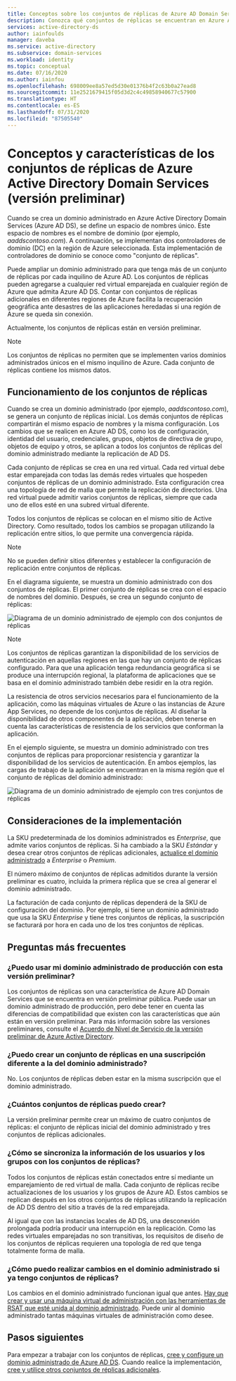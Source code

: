 ```yaml
---
title: Conceptos sobre los conjuntos de réplicas de Azure AD Domain Services | Microsoft Docs
description: Conozca qué conjuntos de réplicas se encuentran en Azure Active Directory Domain Services y cómo proporcionan redundancia a las aplicaciones que necesitan servicios de identidad.
services: active-directory-ds
author: iainfoulds
manager: daveba
ms.service: active-directory
ms.subservice: domain-services
ms.workload: identity
ms.topic: conceptual
ms.date: 07/16/2020
ms.author: iainfou
ms.openlocfilehash: 698009ee8a57ed5d30e01376b4f2c63b0a27ead8
ms.sourcegitcommit: 11e2521679415f05d3d2c4c49858940677c57900
ms.translationtype: HT
ms.contentlocale: es-ES
ms.lasthandoff: 07/31/2020
ms.locfileid: "87505540"
---
```

# <a name="replica-sets-concepts-and-features-for-azure-active-directory-domain-services-preview"></a>Conceptos y características de los conjuntos de réplicas de Azure Active Directory Domain Services (versión preliminar)

Cuando se crea un dominio administrado en Azure Active Directory Domain Services (Azure AD DS), se define un espacio de nombres único. Este espacio de nombres es el nombre de dominio (por ejemplo, *aaddscontoso.com*). A continuación, se implementan dos controladores de dominio (DC) en la región de Azure seleccionada. Esta implementación de controladores de dominio se conoce como "conjunto de réplicas".

Puede ampliar un dominio administrado para que tenga más de un conjunto de réplicas por cada inquilino de Azure AD. Los conjuntos de réplicas pueden agregarse a cualquier red virtual emparejada en cualquier región de Azure que admita Azure AD DS. Contar con conjuntos de réplicas adicionales en diferentes regiones de Azure facilita la recuperación geográfica ante desastres de las aplicaciones heredadas si una región de Azure se queda sin conexión.

Actualmente, los conjuntos de réplicas están en versión preliminar.

> [!NOTE]
> Los conjuntos de réplicas no permiten que se implementen varios dominios administrados únicos en el mismo inquilino de Azure. Cada conjunto de réplicas contiene los mismos datos.

## <a name="how-replica-sets-work"></a>Funcionamiento de los conjuntos de réplicas

Cuando se crea un dominio administrado (por ejemplo, *aaddscontoso.com*), se genera un conjunto de réplicas inicial. Los demás conjuntos de réplicas compartirán el mismo espacio de nombres y la misma configuración. Los cambios que se realicen en Azure AD DS, como los de configuración, identidad del usuario, credenciales, grupos, objetos de directiva de grupo, objetos de equipo y otros, se aplican a todos los conjuntos de réplicas del dominio administrado mediante la replicación de AD DS.

Cada conjunto de réplicas se crea en una red virtual. Cada red virtual debe estar emparejada con todas las demás redes virtuales que hospeden conjuntos de réplicas de un dominio administrado. Esta configuración crea una topología de red de malla que permite la replicación de directorios. Una red virtual puede admitir varios conjuntos de réplicas, siempre que cada uno de ellos esté en una subred virtual diferente.

Todos los conjuntos de réplicas se colocan en el mismo sitio de Active Directory. Como resultado, todos los cambios se propagan utilizando la replicación entre sitios, lo que permite una convergencia rápida.

> [!NOTE]
> No se pueden definir sitios diferentes y establecer la configuración de replicación entre conjuntos de réplicas.

En el diagrama siguiente, se muestra un dominio administrado con dos conjuntos de réplicas. El primer conjunto de réplicas se crea con el espacio de nombres del dominio. Después, se crea un segundo conjunto de réplicas:

![Diagrama de un dominio administrado de ejemplo con dos conjuntos de réplicas](./media/concepts-replica-sets/two-replica-set-example.png)

> [!NOTE]
> Los conjuntos de réplicas garantizan la disponibilidad de los servicios de autenticación en aquellas regiones en las que hay un conjunto de réplicas configurado. Para que una aplicación tenga redundancia geográfica si se produce una interrupción regional, la plataforma de aplicaciones que se basa en el dominio administrado también debe residir en la otra región.
>
> La resistencia de otros servicios necesarios para el funcionamiento de la aplicación, como las máquinas virtuales de Azure o las instancias de Azure App Services, no depende de los conjuntos de réplicas. Al diseñar la disponibilidad de otros componentes de la aplicación, deben tenerse en cuenta las características de resistencia de los servicios que conforman la aplicación.

En el ejemplo siguiente, se muestra un dominio administrado con tres conjuntos de réplicas para proporcionar resistencia y garantizar la disponibilidad de los servicios de autenticación. En ambos ejemplos, las cargas de trabajo de la aplicación se encuentran en la misma región que el conjunto de réplicas del dominio administrado:

![Diagrama de un dominio administrado de ejemplo con tres conjuntos de réplicas](./media/concepts-replica-sets/three-replica-set-example.png)

## <a name="deployment-considerations"></a>Consideraciones de la implementación

La SKU predeterminada de los dominios administrados es *Enterprise*, que admite varios conjuntos de réplicas. Si ha cambiado a la SKU *Estándar* y desea crear otros conjuntos de réplicas adicionales, [actualice el dominio administrado](change-sku.md) a *Enterprise* o *Premium*.

El número máximo de conjuntos de réplicas admitidos durante la versión preliminar es cuatro, incluida la primera réplica que se crea al generar el dominio administrado.

La facturación de cada conjunto de réplicas dependerá de la SKU de configuración del dominio. Por ejemplo, si tiene un dominio administrado que usa la SKU *Enterprise* y tiene tres conjuntos de réplicas, la suscripción se facturará por hora en cada uno de los tres conjuntos de réplicas.

## <a name="frequently-asked-questions"></a>Preguntas más frecuentes

### <a name="can-i-use-my-production-managed-domain-with-this-preview"></a>¿Puedo usar mi dominio administrado de producción con esta versión preliminar?

Los conjuntos de réplicas son una característica de Azure AD Domain Services que se encuentra en versión preliminar pública. Puede usar un dominio administrado de producción, pero debe tener en cuenta las diferencias de compatibilidad que existen con las características que aún están en versión preliminar. Para más información sobre las versiones preliminares, consulte el [Acuerdo de Nivel de Servicio de la versión preliminar de Azure Active Directory](https://azure.microsoft.com/support/legal/preview-supplemental-terms/).

### <a name="can-i-create-a-replica-set-in-subscription-different-from-my-managed-domain"></a>¿Puedo crear un conjunto de réplicas en una suscripción diferente a la del dominio administrado?

No. Los conjuntos de réplicas deben estar en la misma suscripción que el dominio administrado.

### <a name="how-many-replica-sets-can-i-create"></a>¿Cuántos conjuntos de réplicas puedo crear?

La versión preliminar permite crear un máximo de cuatro conjuntos de réplicas: el conjunto de réplicas inicial del dominio administrado y tres conjuntos de réplicas adicionales.

### <a name="how-does-user-and-group-information-get-synchronized-to-my-replica-sets"></a>¿Cómo se sincroniza la información de los usuarios y los grupos con los conjuntos de réplicas?

Todos los conjuntos de réplicas están conectados entre sí mediante un emparejamiento de red virtual de malla. Cada conjunto de réplicas recibe actualizaciones de los usuarios y los grupos de Azure AD. Estos cambios se replican después en los otros conjuntos de réplicas utilizando la replicación de AD DS dentro del sitio a través de la red emparejada.

Al igual que con las instancias locales de AD DS, una desconexión prolongada podría producir una interrupción en la replicación. Como las redes virtuales emparejadas no son transitivas, los requisitos de diseño de los conjuntos de réplicas requieren una topología de red que tenga totalmente forma de malla.

### <a name="how-do-i-make-changes-in-my-managed-domain-after-i-have-replica-sets"></a>¿Cómo puedo realizar cambios en el dominio administrado si ya tengo conjuntos de réplicas?

Los cambios en el dominio administrado funcionan igual que antes. [Hay que crear y usar una máquina virtual de administración con las herramientas de RSAT que esté unida al dominio administrado](tutorial-create-management-vm.md). Puede unir al dominio administrado tantas máquinas virtuales de administración como desee.

## <a name="next-steps"></a>Pasos siguientes

Para empezar a trabajar con los conjuntos de réplicas, [cree y configure un dominio administrado de Azure AD DS][tutorial-create-advanced]. Cuando realice la implementación, [cree y utilice otros conjuntos de réplicas adicionales][create-replica-set].

<!-- LINKS - INTERNAL -->
[tutorial-create-advanced]: tutorial-create-instance-advanced.md
[create-replica-set]: tutorial-create-replica-set.md
